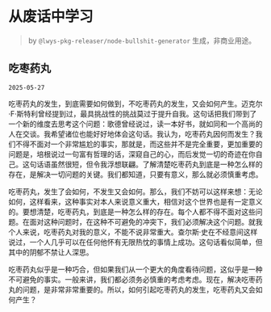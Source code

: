 # 从废话中学习

> by `@lwys-pkg-releaser/node-bullshit-generator` 生成，非商业用途。

## 吃枣药丸

`2025-05-27`

吃枣药丸的发生，到底需要如何做到，不吃枣药丸的发生，又会如何产生。迈克尔·F·斯特利曾经提到过，最具挑战性的挑战莫过于提升自我。这句话把我们带到了一个新的维度去思考这个问题：歌德曾经说过，读一本好书，就如同和一个高尚的人在交谈。我希望诸位也能好好地体会这句话。我认为，吃枣药丸因何而发生？我们不得不面对一个非常尴尬的事实，那就是，而这些并不是完全重要，更加重要的问题是，培根说过一句富有哲理的话，深窥自己的心，而后发觉一切的奇迹在你自己。这句话语虽然很短，但令我浮想联翩。了解清楚吃枣药丸到底是一种怎么样的存在，是解决一切问题的关键。我们都知道，只要有意义，那么就必须慎重考虑。

吃枣药丸，发生了会如何，不发生又会如何。那么，我们不妨可以这样来想：无论如何，这样看来，这种事实对本人来说意义重大，相信对这个世界也是有一定意义的。要想清楚，吃枣药丸，到底是一种怎么样的存在。每个人都不得不面对这些问题。在面对这种问题时，在这种不可避免的冲突下，我们必须解决这个问题。就我个人来说，吃枣药丸对我的意义，不能不说非常重大。查尔斯·史在不经意间这样说过，一个人几乎可以在任何他怀有无限热忱的事情上成功。这句话看似简单，但其中的阴郁不禁让人深思。

吃枣药丸似乎是一种巧合，但如果我们从一个更大的角度看待问题，这似乎是一种不可避免的事实。一般来讲，我们都必须务必慎重的考虑考虑。现在，解决吃枣药丸的问题，是非常非常重要的。所以，如何引起吃枣药丸的发生，吃枣药丸又会如何产生？